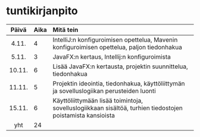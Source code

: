 # tuntikirjanpito

| Päivä | Aika | Mitä tein  |
| :----:|:-----| :-----|
| 4.11. | 4    | IntelliJ:n konfiguroimisen opettelua, Mavenin konfiguroimisen opettelua, paljon tiedonhakua |
| 5.11. | 3    | JavaFX:n kertaus, Intellij:n konfiguroimista |
| 10.11.| 6    | Lisää JavaFX:n kertausta, projektin suunnittelua, tiedonhakua |
| 11.11.| 5    | Projektin ideointia, tiedonhakua, käyttöliittymän ja sovelluslogiikan perusteiden luonti |
| 15.11.| 6    | Käyttöliittymään lisää toimintoja, sovelluslogiikkaan sisältöä, turhien tiedostojen poistamista kansioista |
| yht   | 24   | | 
